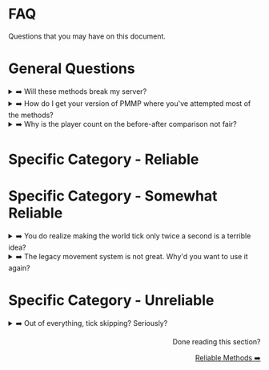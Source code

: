 # FAQ
Questions that you may have on this document.

# General Questions

<details>
<summary>➡️ Will these methods break my server?</summary>
<br>
Depending on the category you're considering. If you're looking at reliable methods, there shouldn't be any issues as long as you know what you're doing. On the other hand, if you're referring to unreliable methods, other issues will arise and needs to be fixed. 
</details>

<details>
<summary>➡️ How do I get your version of PMMP where you've attempted most of the methods?</summary>
<br>
You can't. I will not allow it. These were only tests, and this repository is solely intended for recording my discoveries—other servers are not permitted to utilize it. If you'd want to try some of the methods as well, feel free, but I won't be held liable for any issues that arise.
</details>

<details>
<summary>➡️ Why is the player count on the before-after comparison not fair?</summary>
<br>
The player count displayed for the modified version is inaccurate. It's a problem that resulted from one of my own adjustments, and it's all my fault. However, because the information was gathered from a Skyblock server, the quantity of players is equal to the quantity of loaded worlds. 
</details>

# Specific Category - Reliable

# Specific Category - Somewhat Reliable
<details>
<summary>➡️ You do realize making the world tick only twice a second is a terrible idea?</summary>
<br>
On this point, I do agree with you. It would be challenging to employ that approach though since you have to manually repair the problems that result from doing so. Make sure entity updates are not impacted by world tick modifications! You must not interfere with player updates since entities must update correctly.

If you think PMMP shouldn't be consuming so many resources for the world, I want you to attempt managing a 100-player SkyBlock server. Collecting information about such things from actual players is challenging. 
</details>

<details>
<summary>➡️ The legacy movement system is not great. Why'd you want to use it again?</summary>
<br>
I do also agree with you. Server authoritative movement will reduce the number of issues and exposed vulnerabilities. However, only use the legacy movement if you're willing to sacrifice them for increased performance.
</details>

# Specific Category - Unreliable
<details>
<summary>➡️ Out of everything, tick skipping? Seriously? </summary>
<br>
I included tick skipping in that category for that purpose. This would be advantageous in terms of preserving the TPS. I do agree with you, though, that performing actions on certain ticks will be very difficult if ticks are skipped. Although I tested with it, tick skipping is not something I advise. 
</details>

<div align="right">
  <p>Done reading this section?</p>
    <a href = "https://github.com/AGTHARN/PMMP-Optimizations/blob/main/RELIABLE.md" target = "_self">Reliable Methods ➡️</a>
</div>